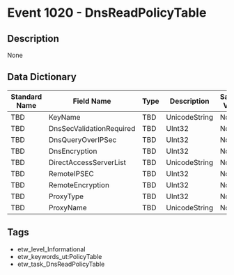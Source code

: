 # Event 1020 - DnsReadPolicyTable

## Description
None

## Data Dictionary
|Standard Name|Field Name|Type|Description|Sample Value|
|---|---|---|---|---|
|TBD|KeyName|TBD|UnicodeString|None|None|
|TBD|DnsSecValidationRequired|TBD|UInt32|None|None|
|TBD|DnsQueryOverIPSec|TBD|UInt32|None|None|
|TBD|DnsEncryption|TBD|UInt32|None|None|
|TBD|DirectAccessServerList|TBD|UnicodeString|None|None|
|TBD|RemoteIPSEC|TBD|UInt32|None|None|
|TBD|RemoteEncryption|TBD|UInt32|None|None|
|TBD|ProxyType|TBD|UInt32|None|None|
|TBD|ProxyName|TBD|UnicodeString|None|None|

## Tags
* etw_level_Informational
* etw_keywords_ut:PolicyTable
* etw_task_DnsReadPolicyTable